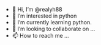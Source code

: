 - 👋 Hi, I’m @realyh88
- 👀 I’m interested in python
- 🌱 I’m currently learning python.
- 💞️ I’m looking to collaborate on ...
- 📫 How to reach me ...

<!---
realyh88/realyh88 is a ✨ special ✨ repository because its `README.md` (this file) appears on your GitHub profile.
You can click the Preview link to take a look at your changes.
--->
